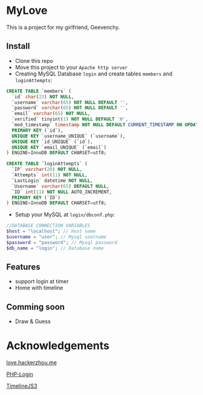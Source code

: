 # MyLove

This is a project for my girlfriend, Geevenchy.

## Install

* Clone this repo
* Move this project to your `Apache http server`
* Creating MySQL Database `login` and create tables `members` and `loginAttempts`:

```sql
CREATE TABLE `members` (
  `id` char(23) NOT NULL,
  `username` varchar(65) NOT NULL DEFAULT '',
  `password` varchar(65) NOT NULL DEFAULT '',
  `email` varchar(65) NOT NULL,
  `verified` tinyint(1) NOT NULL DEFAULT '0',
  `mod_timestamp` timestamp NOT NULL DEFAULT CURRENT_TIMESTAMP ON UPDATE CURRENT_TIMESTAMP,
  PRIMARY KEY (`id`),
  UNIQUE KEY `username_UNIQUE` (`username`),
  UNIQUE KEY `id_UNIQUE` (`id`),
  UNIQUE KEY `email_UNIQUE` (`email`)
) ENGINE=InnoDB DEFAULT CHARSET=utf8;

CREATE TABLE `loginAttempts` (
  `IP` varchar(20) NOT NULL,
  `Attempts` int(11) NOT NULL,
  `LastLogin` datetime NOT NULL,
  `Username` varchar(65) DEFAULT NULL,
  `ID` int(11) NOT NULL AUTO_INCREMENT,
  PRIMARY KEY (`ID`)
) ENGINE=InnoDB DEFAULT CHARSET=utf8;
```

* Setup your MySQL at `login/dbconf.php`:

```php
//DATABASE CONNECTION VARIABLES
$host = "localhost"; // Host name
$username = "user"; // Mysql username
$password = "password"; // Mysql password
$db_name = "login"; // Database name
```

## Features

* support login at timer
* Home with timeline

## Comming soon

* Draw & Guess

# Acknowledgements

[love.hackerzhou.me](https://github.com/hackerzhou/Love)

[PHP-Login](https://github.com/fethica/PHP-Login)

[TimelineJS3](https://github.com/NUKnightLab/TimelineJS3)
